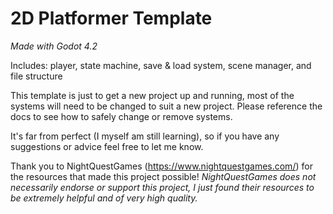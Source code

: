 # 2D Platformer Template

*Made with Godot 4.2*

Includes: player, state machine, save &amp; load system, scene manager, and file structure

This template is just to get a new project up and running, most of the systems will need to be changed to suit a new project.
Please reference the docs to see how to safely change or remove systems.

It's far from perfect (I myself am still learning), so if you have any suggestions or advice feel free to let me know.

Thank you to NightQuestGames (https://www.nightquestgames.com/) for the resources that made this project possible!
*NightQuestGames does not necessarily endorse or support this project, I just found their resources to be extremely helpful
and of very high quality.*
